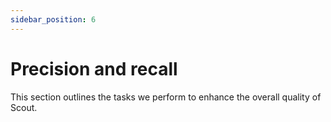 ```yaml
---
sidebar_position: 6
---
```


# Precision and recall

This section outlines the tasks we perform to enhance the overall quality of Scout.